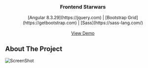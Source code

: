 <p align="center">

  <h3 align="center">Frontend Starwars</h3>

  <p align="center">
    [Angular 8.3.29](https://jquery.com) | [Bootstrap Grid](https://getbootstrap.com) | [Sass](https://sass-lang.com/)
    <br/>
    <br/>
    <a href="https://muhamedkarajic.github.io/fontend-starwas">View Demo</a>
</p>


## About The Project

![ScreenShot](https://raw.githubusercontent.com/muhamedkarajic/frontend-starwas/source-code/project-screenshot.png)




